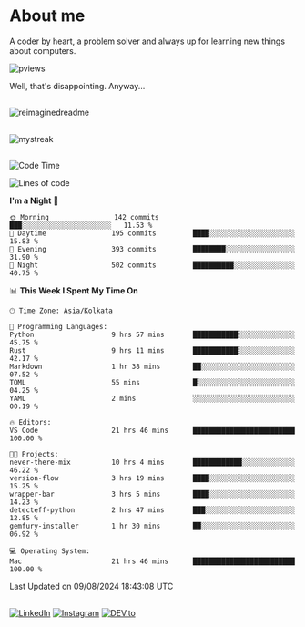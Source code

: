 # About me

A coder by heart, a problem solver and always up for learning new things about computers.

![pviews](https://komarev.com/ghpvc/?username=d33pster&color=blueviolet)

Well, that's disappointing. Anyway...


##
<img src="https://myreadme.vercel.app/api/embed/d33pster?panels=userstatistics,toprepositories,toplanguages,commitgraph" alt="reimaginedreadme" />

## 
<img src="https://github-readme-streak-stats.herokuapp.com/?user=d33pster&theme=tokyonight" alt="mystreak"/>

<!-- ##
![Snake animation](https://github.com/madushadhanushka/github-readme/blob/output/github-contribution-snake.svg) -->

##
<!--START_SECTION:waka-->
![Code Time](http://img.shields.io/badge/Code%20Time-81%20hrs%203%20mins-blue)

![Lines of code](https://img.shields.io/badge/From%20Hello%20World%20I%27ve%20Written-530.4%20thousand%20lines%20of%20code-blue)

**I'm a Night 🦉** 

```text
🌞 Morning                142 commits         ███░░░░░░░░░░░░░░░░░░░░░░   11.53 % 
🌆 Daytime                195 commits         ████░░░░░░░░░░░░░░░░░░░░░   15.83 % 
🌃 Evening                393 commits         ████████░░░░░░░░░░░░░░░░░   31.90 % 
🌙 Night                  502 commits         ██████████░░░░░░░░░░░░░░░   40.75 % 
```


📊 **This Week I Spent My Time On** 

```text
🕑︎ Time Zone: Asia/Kolkata

💬 Programming Languages: 
Python                   9 hrs 57 mins       ███████████░░░░░░░░░░░░░░   45.75 % 
Rust                     9 hrs 11 mins       ███████████░░░░░░░░░░░░░░   42.17 % 
Markdown                 1 hr 38 mins        ██░░░░░░░░░░░░░░░░░░░░░░░   07.52 % 
TOML                     55 mins             █░░░░░░░░░░░░░░░░░░░░░░░░   04.25 % 
YAML                     2 mins              ░░░░░░░░░░░░░░░░░░░░░░░░░   00.19 % 

🔥 Editors: 
VS Code                  21 hrs 46 mins      █████████████████████████   100.00 % 

🐱‍💻 Projects: 
never-there-mix          10 hrs 4 mins       ████████████░░░░░░░░░░░░░   46.22 % 
version-flow             3 hrs 19 mins       ████░░░░░░░░░░░░░░░░░░░░░   15.25 % 
wrapper-bar              3 hrs 5 mins        ████░░░░░░░░░░░░░░░░░░░░░   14.23 % 
detecteff-python         2 hrs 47 mins       ███░░░░░░░░░░░░░░░░░░░░░░   12.85 % 
gemfury-installer        1 hr 30 mins        ██░░░░░░░░░░░░░░░░░░░░░░░   06.92 % 

💻 Operating System: 
Mac                      21 hrs 46 mins      █████████████████████████   100.00 % 
```


 Last Updated on 09/08/2024 18:43:08 UTC
<!--END_SECTION:waka-->

##
<a href="https://www.linkedin.com/in/soumyodeepgupta/" target="_blank"><img src="https://img.shields.io/badge/LinkedIn-%230077B5.svg?&style=flat-square&logo=linkedin&logoColor=white" alt="LinkedIn"></a>
<a href="https://www.instagram.com/blipdipp/" target="_blank"><img src="https://img.shields.io/badge/Instagram-%23E4405F.svg?&style=flat-square&logo=instagram&logoColor=white" alt="Instagram"></a>
<a href="https://dev.to/d33pster" target="_blank"><img src="https://img.shields.io/badge/DEV-%230A0A0A.svg?&style=flat-square&logo=DEV.to&logoColor=white" alt="DEV.to"></a>


<!-- 
## Langs

<img src="https://github.com/devicons/devicon/blob/master/icons/python/python-plain.svg" title="Python" alt="Python" width=55 height=55\><img src="https://github.com/devicons/devicon/blob/master/icons/rust/rust-line.svg" title="rust" alt="rust" width=55 height=55><img src="https://github.com/devicons/devicon/blob/master/icons/c/c-plain.svg" title="c" alt="c" width=55 height=55><img src="https://github.com/devicons/devicon/blob/master/icons/java/java-plain.svg" alt="java" title="java" height=55 width=55><img src="https://github.com/devicons/devicon/blob/master/icons/markdown/markdown-original.svg" alt="markdown" title="markdown" height=55 width=55>

## Techs

<img src="https://github.com/devicons/devicon/blob/master/icons/github/github-original.svg" alt="github" title="github" height=55 width=55><img src="https://github.com/devicons/devicon/blob/master/icons/githubactions/githubactions-original.svg" alt="actions" title="actions" height=55 width=55><img src="https://github.com/devicons/devicon/blob/master/icons/githubcodespaces/githubcodespaces-original.svg" alt="codespaces" title="codespaces" height=55 width=55><img src="https://github.com/devicons/devicon/blob/master/icons/git/git-plain.svg" alt="git" title="git" height=55 width=55><img src="https://github.com/devicons/devicon/blob/master/icons/unix/unix-original.svg" alt="unix" title="unix" height=55 width=55><img src="https://github.com/devicons/devicon/blob/master/icons/linux/linux-plain.svg" alt="linux" title="linux" height=55 width=55><img src="https://github.com/devicons/devicon/blob/master/icons/windows11/windows11-original.svg" alt="windows" title="windows" height=55 width=55><img src="https://github.com/devicons/devicon/blob/master/icons/mysql/mysql-plain-wordmark.svg" alt="mysql" title="mysql" height=55 width=55><img src="https://github.com/devicons/devicon/blob/master/icons/vscode/vscode-original.svg" alt="vscode" title="vscode" height=55 width=55> -->


<!-- ## Skills

`Python`
`Rust`
`C`
`Java`
`SQL`

`Shell Scripting`
`Batch Coding`

`GitHub/Git`
`Markdown`
`HTML` -->
<!-- 
## Crates.io Contributions

> Find duplicates

Easily scan duplicate files in your filesystem using [`detecteff`](https://github.com/d33pster/detecteff). It's scanning logic is made for speed and accuracy and can scan directories recursively and delete the duplicate files.

> Interactive Terminal Menu

[`xmenu`](https://github.com/d33pster/xmenu) is a rust crate that enables to create interactive menus in terminal that can even change colours and update in real time.

> Argument Parser

[`argrust`](https://github.com/d33pster/argrust) is a highly capable argument parser coded in rust for ease of use and performing complex tasks and getting the most out of your arguments.

> Git Clone Alternative

[`gcl`](https://github.com/d33pster/gcl) is an alternative to git clone command with faster and better results with improved arguments. Coded in rust.

> Path Manager and Converter lib for rust

[`Rustypath`](https://github.com/d33pster/rustypath) is a crate made for easily managing paths in rust. Supports String, Path and Pathuf formats and are interchangeable.

## PYPI Contributions

> A progress bar to actually wrap commands in :)

[`Wrapper Bar`](https://github.com/d33pster/wrapper-bar) is a module to wrap commands behind a progress bar. Rather than just creating a decoy, it actually wraps commands defined by the user. Commands can be shell, pyShell or independent python code.

> Pasword Manager

[`Pasta Man`](https://github.com/d33pster/pasta-man) is a password manager made to secure your passwords under lock and key with tripple layer security. With a well integrated search feature and Copy to Clipboard.

> Manage github repositories

[`RepMan`](https://github.com/d33pster/RepMan) is a GitHub Repository Manager. With RepMan, manage and update and view all your github repos with just one command.

> Your very own port scanner

[`Target Ports`](https://github.com/d33pster/target-ports) or tports is a portscanner coded in python. Can be installed using pip, easy to use, can be called directly from the terminal with proper error handling and much more.

[<a href='https://github.com/d33pster/optioner'> optioner </a>]
`               ` simple Argument Parser module with diverse functionality

[<a href='https://github.com/d33pster/serversock'> serversock </a>]
`               ` create multi-client server and clients in an instant. (uses socket-programming)

[<a href='https://github.com/d33pster/s3ssion'> s3ssion </a>]
`               ` Session management module for python.

[<a href='https://github.com/d33pster/dynalistTk'> dynalistTk </a>]
`               ` python module for Dynamic Lists with multiple columns (Treeview) using tkinter (python GUI)

## Projects 

[<a href='https://github.com/d33pster/warlock' target='_blank'> warlock </a>]
`               ` (private) Anti Data Leak Software. Transformed data will detect the hostile environment and self destruct.

[<a href='https://github.com/d33pster/socialmedia-blockchain' target='_blank'> Social Media on Blockchain </a>]
`               ` Social Media implemented through blockchain. Every action is considered as a transaction.

[<a href='https://github.com/d33pster/github-codespace-toolkit' target='_blank'> GitHub CodeSpace Toolkit </a>]
`               ` With GitHub Codespaces, you can code anywhere anytime so why spend time typing long git commands?

[<a href='https://github.com/d33pster/chatoz' target='_blank'> Chatoz </a>]
`               ` Like Cheetos but Chat. Open for all chatroom coded in python. ^<a href='https://chatoz.onrender.com' target='_blank'> Open Chatoz </a>^

[<a href='https://github.com/d33pster/WebRep' target='_blank'> WebRep </a>]
`               ` Footrint any website or webapp through this tool. Supports Linux, macOS, Windows (with both cli and GUI).

[<a href='https://github.com/d33pster/ProcessPlot' target='_blank'> Process Plot </a>]
`               ` A Process Manager Simulator (like Windows taskmanager) coded in python using psutil library. Supports only windows due to lack to other os support for psutil lib.

[<a href='https://github.com/d33pster/Anti-auth-er' target='_blank'> Anti-auth-er </a>]
`               ` Kali Linux network de-auth-er. (test router vulnerabilities). uses advanced shell scripting for enhancing user experience and employs multitasking to automate the attacks.

[<a href='https://github.com/d33pster/ransomware' target='_blank'> Ransomware </a>]
`               ` Test Ransomware written in python. You'll have full control ofcourse.

[<a href='https://github.com/d33pster/PSSQL-auto' target='_blank'> PSSQL-Auto </a>]
`               ` Data Analysis Tool using Mlib in python. supports custom pyspark queries like a DBMS and building pipelines for prediction.

[<a href='https://github.com/d33pster/custombash' target='_blank'> Custombasher </a>]
`               ` contains custom bash/terminal commands for debian linux and macOS. Has an explicit feature for macOS where you can create commands for your applications. (run the command in terminal to open the applications from terminal.) See help for more info.<br>
NOTE: This project is now integrated with [`GitHub CodeSpace Toolkit`](https://github.com/d33pster/github-codespace-toolkit)

[<a href='https://github.com/d33pster/d33pster-chatbot' target='_blank'> d33pster </a>]
`               ` Ask an AI version of me about my career.

## Hackathons

[<a href='https://github.com/d33pster/email-marketting-hackathon'> Hackathon 1 </a>] [Email Marketting Campaign]
`               ` For Problem Statement and Solution Proposed, click the link.

[<a href='https://github.com/d33pster/pasta-man'> Hackathon 2 </a>] [Password Manager]
`               ` [`pasta-man`](https://github.com/d33pster/pasta-man) as mentioned in the [PyPi Contribs](#pypi-contributions) is a hackathon solution for a better password manager. -->
